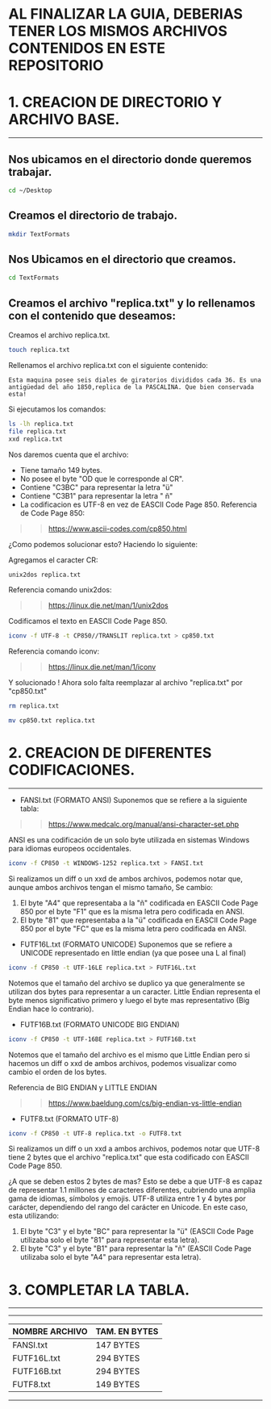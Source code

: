 # AL FINALIZAR LA GUIA, DEBERIAS TENER LOS MISMOS ARCHIVOS CONTENIDOS EN ESTE REPOSITORIO



# 1.  CREACION DE DIRECTORIO Y ARCHIVO BASE.
---
##  Nos ubicamos en el directorio donde queremos trabajar.

```bash
cd ~/Desktop
```
	
## Creamos el directorio de trabajo.

```bash
mkdir TextFormats
```

## Nos Ubicamos en el directorio que creamos.

```bash
cd TextFormats
```

## Creamos el archivo "replica.txt" y lo rellenamos con el contenido que deseamos:

Creamos el archivo replica.txt.
```bash
touch replica.txt
```

Rellenamos el archivo replica.txt con el siguiente contenido:
```
Esta maquina posee seis diales de giratorios divididos cada 36. Es una antigüedad del año 1850,replica de la PASCALINA. Que bien conservada esta!
```

Si ejecutamos los comandos:
```bash
ls -lh replica.txt
file replica.txt
xxd replica.txt
```
Nos daremos cuenta que el archivo:
* Tiene tamaño 149 bytes.
* No posee el byte "OD que le corresponde al CR".
* Contiene "C3BC" para representar la letra "ü"
* Contiene "C3B1" para representar la letra " ñ"
* La codificacion es UTF-8 en vez de EASCII Code Page 850.
Referencia de Code Page 850:
>> https://www.ascii-codes.com/cp850.html

¿Como podemos solucionar esto? Haciendo lo siguiente:

Agregamos el caracter CR:
```bash
unix2dos replica.txt
```
Referencia comando unix2dos:
>> https://linux.die.net/man/1/unix2dos

Codificamos el texto en EASCII Code Page 850.
```bash
iconv -f UTF-8 -t CP850//TRANSLIT replica.txt > cp850.txt
```
Referencia comando iconv:
>> https://linux.die.net/man/1/iconv

Y solucionado ! 
Ahora solo falta reemplazar al archivo "replica.txt" por "cp850.txt"
```bash
rm replica.txt
```
```bash
mv cp850.txt replica.txt
```


# 2.  CREACION DE DIFERENTES CODIFICACIONES.
---
*  FANSI.txt (FORMATO ANSI)
Suponemos que se refiere a la siguiente tabla: 
>> https://www.medcalc.org/manual/ansi-character-set.php

ANSI es una codificación de un solo byte utilizada en sistemas Windows para idiomas europeos occidentales.

```bash
iconv -f CP850 -t WINDOWS-1252 replica.txt > FANSI.txt
```

Si realizamos un diff o un xxd de ambos archivos, podemos notar que, aunque ambos archivos tengan el mismo tamaño, Se cambio:
1. El byte "A4" que representaba a la "ñ" codificada en EASCII Code Page 850 por el byte "F1" que es la misma letra pero codificada en ANSI.
2.  El byte "81" que representaba a la "ü" codificada en EASCII Code Page 850 por el byte "FC" que es la misma letra pero codificada en ANSI.

*  FUTF16L.txt (FORMATO UNICODE)
Suponemos que se refiere a UNICODE representado en little endian (ya que posee una L al final)

```bash
iconv -f CP850 -t UTF-16LE replica.txt > FUTF16L.txt
```

Notemos que el tamaño del archivo se duplico ya que generalmente se utilizan dos bytes para representar a un caracter. Little Endian representa el byte menos significativo primero y luego el byte mas representativo (Big Endian hace lo contrario).

* FUTF16B.txt (FORMATO UNICODE BIG ENDIAN)

```bash
iconv -f CP850 -t UTF-16BE replica.txt > FUTF16B.txt
```

Notemos que el tamaño del archivo es el mismo que Little Endian pero si hacemos un diff o xxd de ambos archivos, podemos visualizar como cambio el orden de los bytes.

Referencia de BIG ENDIAN y LITTLE ENDIAN
>> https://www.baeldung.com/cs/big-endian-vs-little-endian

* FUTF8.txt (FORMATO UTF-8)

```bash
iconv -f CP850 -t UTF-8 replica.txt -o FUTF8.txt
```

Si realizamos un diff o un xxd a ambos archivos, podemos notar que UTF-8 tiene 2 bytes que el archivo "replica.txt" que esta codificado con EASCII Code Page 850.

¿A que se deben estos 2 bytes de mas?
Esto se debe a que UTF-8 es capaz de representar 1.1 millones de caracteres diferentes, cubriendo una amplia gama de idiomas, símbolos y emojis. UTF-8 utiliza entre 1 y 4 bytes por carácter, dependiendo del rango del carácter en Unicode.
En este caso, esta utilizando:
1.  El byte "C3" y el byte "BC" para representar la "ü" (EASCII Code Page utilizaba solo el byte "81" para representar esta letra).
2. El byte "C3" y el byte "B1" para representar la "ñ" (EASCII Code Page utilizaba solo el byte "A4" para representar esta letra).


# 3.  COMPLETAR LA TABLA.
---

 -------------------------------
| NOMBRE ARCHIVO | TAM. EN BYTES |
| -------------- | ------------- | 
| FANSI.txt      | 147 BYTES     |
| FUTF16L.txt    | 294 BYTES     |
| FUTF16B.txt    | 294 BYTES     |
| FUTF8.txt      | 149 BYTES     |
 -------------------------------

